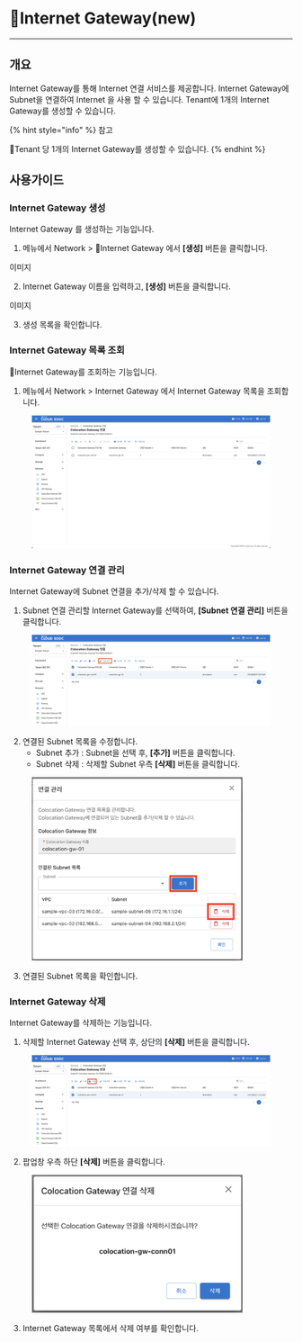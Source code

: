 # Internet Gateway(new)

***

## 개요

Internet Gateway를 통해 Internet 연결 서비스를 제공합니다. Internet Gateway에 Subnet을 연결하여 Internet 을 사용 할 수 있습니다. Tenant에 1개의 Internet Gateway를 생성할 수 있습니다.

{% hint style="info" %}
참고

Tenant 당 1개의 Internet Gateway를 생성할 수 있습니다.
{% endhint %}

## 사용가이드

### &#x20;Internet Gateway **생성**

Internet Gateway 를 생성하는 기능입니다.

1. 메뉴에서 Network > Internet Gateway 에서 **\[생성]** 버튼을 클릭합니다.

이미지

2. Internet Gateway 이름을 입력하고, **\[생성]** 버튼을 클릭합니다.

이미지

3. 생성 목록을 확인합니다.

### Internet Gateway 목록 조회

Internet Gateway를 조회하는 기능입니다.

1. 메뉴에서 Network > Internet Gateway 에서 Internet Gateway 목록을 조회합니다.

<figure><img src="../.gitbook/assets/image (35).png" alt=""><figcaption></figcaption></figure>

### Internet Gateway 연결 관리

Internet Gateway에 Subnet 연결을 추가/삭제 할 수 있습니다.

1. Subnet 연결 관리할 Internet Gateway를 선택하여, **\[Subnet 연결 관리]** 버튼을 클릭합니다.

<figure><img src="../.gitbook/assets/image (45).png" alt=""><figcaption></figcaption></figure>

2. 연결된 Subnet 목록을 수정합니다.
   * Subnet 추가 : Subnet을 선택 후, **\[추가]** 버튼을 클릭합니다.
   * Subnet 삭제 : 삭제할 Subnet 우측 **\[삭제]** 버튼을 클릭합니다.

<figure><img src="../.gitbook/assets/image (46).png" alt="" width="375"><figcaption></figcaption></figure>

3. 연결된 Subnet 목록을 확인합니다.

### Internet Gateway 삭제

Internet Gateway를 삭제하는 기능입니다.

1. 삭제할 Internet Gateway 선택 후, 상단의 **\[삭제]** 버튼을 클릭합니다.

<figure><img src="../.gitbook/assets/image (42).png" alt=""><figcaption></figcaption></figure>

2. 팝업창 우측 하단 **\[삭제]** 버튼을 클릭합니다.

<figure><img src="../.gitbook/assets/image (43).png" alt="" width="375"><figcaption></figcaption></figure>

3. Internet Gateway 목록에서 삭제 여부를 확인합니다.

